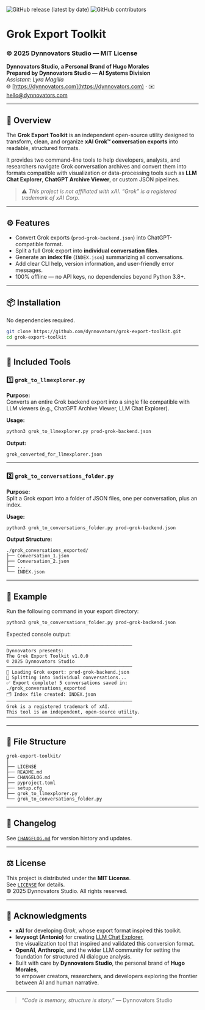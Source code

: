 ![GitHub release (latest by date)](https://img.shields.io/github/v/release/levysogt/llm-chat-explorer)
![GitHub contributors](https://img.shields.io/github/contributors/levysogt/llm-chat-explorer)

# Grok Export Toolkit

### © 2025 Dynnovators Studio — MIT License  
**Dynnovators Studio, a Personal Brand of Hugo Morales**  
**Prepared by Dynnovators Studio — AI Systems Division**  
*Assistant: Lyra Magilla*  
🌐 [https://dynnovators.com](https://dynnovators.com) · ✉️ hello@dynnovators.com

---

## 🧠 Overview

The **Grok Export Toolkit** is an independent open-source utility designed to transform, clean, and organize **xAI Grok™ conversation exports** into readable, structured formats.

It provides two command-line tools to help developers, analysts, and researchers navigate Grok conversation archives and convert them into formats compatible with visualization or data-processing tools such as **LLM Chat Explorer**, **ChatGPT Archive Viewer**, or custom JSON pipelines.

> ⚠️ *This project is not affiliated with xAI. “Grok” is a registered trademark of xAI Corp.*

---

## ⚙️ Features

- Convert Grok exports (`prod-grok-backend.json`) into ChatGPT-compatible format.  
- Split a full Grok export into **individual conversation files**.  
- Generate an **index file** (`INDEX.json`) summarizing all conversations.  
- Add clear CLI help, version information, and user-friendly error messages.  
- 100% offline — no API keys, no dependencies beyond Python 3.8+.  

---

## 📦 Installation

No dependencies required.

```bash
git clone https://github.com/dynnovators/grok-export-toolkit.git
cd grok-export-toolkit
```

---

## 🧩 Included Tools

### 1️⃣ `grok_to_llmexplorer.py`

**Purpose:**  
Converts an entire Grok backend export into a single file compatible with LLM viewers (e.g., ChatGPT Archive Viewer, LLM Chat Explorer).

**Usage:**
```bash
python3 grok_to_llmexplorer.py prod-grok-backend.json
```

**Output:**
```
grok_converted_for_llmexplorer.json
```

---

### 2️⃣ `grok_to_conversations_folder.py`

**Purpose:**  
Split a Grok export into a folder of JSON files, one per conversation, plus an index.

**Usage:**
```bash
python3 grok_to_conversations_folder.py prod-grok-backend.json
```

**Output Structure:**
```
./grok_conversations_exported/
├── Conversation_1.json
├── Conversation_2.json
├── ...
└── INDEX.json
```

---

## 🧾 Example

Run the following command in your export directory:

```bash
python3 grok_to_conversations_folder.py prod-grok-backend.json
```

Expected console output:

```
──────────────────────────────────────────────
Dynnovators presents:
The Grok Export Toolkit v1.0.0
© 2025 Dynnovators Studio
──────────────────────────────────────────────
📂 Loading Grok export: prod-grok-backend.json
🔄 Splitting into individual conversations...
✅ Export complete! 5 conversations saved in: ./grok_conversations_exported
🗂️ Index file created: INDEX.json
──────────────────────────────────────────────
Grok is a registered trademark of xAI.
This tool is an independent, open-source utility.
──────────────────────────────────────────────
```

---

## 🧰 File Structure

```
grok-export-toolkit/
│
├── LICENSE
├── README.md
├── CHANGELOG.md
├── pyproject.toml
├── setup.cfg
├── grok_to_llmexplorer.py
└── grok_to_conversations_folder.py

```

---

## 🧾 Changelog

See [`CHANGELOG.md`](CHANGELOG.md) for version history and updates.

---

## ⚖️ License

This project is distributed under the **MIT License**.  
See [`LICENSE`](LICENSE) for details.  
© 2025 Dynnovators Studio. All rights reserved.

---

## 🙏 Acknowledgments

- **xAI** for developing *Grok*, whose export format inspired this toolkit.  
- **levysogt (Antonio)** for creating [LLM Chat Explorer](https://github.com/levysoft/llm-chat-explorer),  
  the visualization tool that inspired and validated this conversion format.  
- **OpenAI**, **Anthropic**, and the wider LLM community for setting the foundation for structured AI dialogue analysis.  
- Built with care by **Dynnovators Studio**, the personal brand of **Hugo Morales**,  
  to empower creators, researchers, and developers exploring the frontier between AI and human narrative.

---

> *“Code is memory, structure is story.”* — Dynnovators Studio
